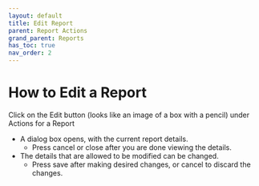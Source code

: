 ```yaml
---
layout: default
title: Edit Report
parent: Report Actions
grand_parent: Reports
has_toc: true
nav_order: 2
---
```

# How to Edit a Report
Click on the Edit button (looks like an image of a box with a pencil) under Actions for a Report

[comment]: <> (![Matrix-Edit Report]&#40;https://www.smartclean.io/matrix/images/reportsHome.png&#41;)

- A dialog box opens, with the current report details.
  - Press cancel or close after you are done viewing the details.
- The details that are allowed to be modified can be changed.
  - Press save after making desired changes, or cancel to discard the changes.